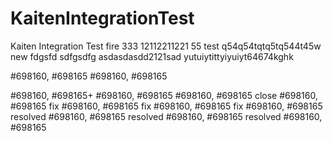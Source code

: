 # KaitenIntegrationTest
Kaiten Integration Test
fire 333
12112211221 55
test
q54q54tqtq5tq544t45w
new fdgsfd sdfgsdfg
asdasdasdd2121sad
yutuiytittyiyuiyt64674kghk

#698160, #698165
#698160, #698165

#698160, #698165+
#698160, #698165
#698160, #698165
close #698160, #698165
fix #698160, #698165
fix #698160, #698165
fix #698160, #698165
resolved #698160, #698165
resolved #698160, #698165
resolved #698160, #698165
